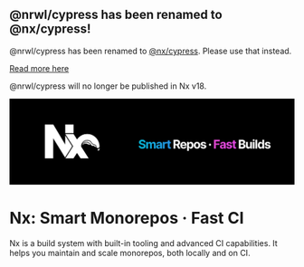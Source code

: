 ## @nrwl/cypress has been renamed to @nx/cypress!

@nrwl/cypress has been renamed to [@nx/cypress](https://www.npmjs.com/package/@nx/cypress). Please use that instead.

[Read more here](https://nx.dev/recipes/other/rescope)

@nrwl/cypress will no longer be published in Nx v18.

<p style="text-align: center;"><img src="https://raw.githubusercontent.com/nrwl/nx/master/images/nx.png" width="600" alt="Nx - Smart Monorepos · Fast CI"></p>

# Nx: Smart Monorepos · Fast CI

Nx is a build system with built-in tooling and advanced CI capabilities. It helps you maintain and scale monorepos, both locally and on CI.
